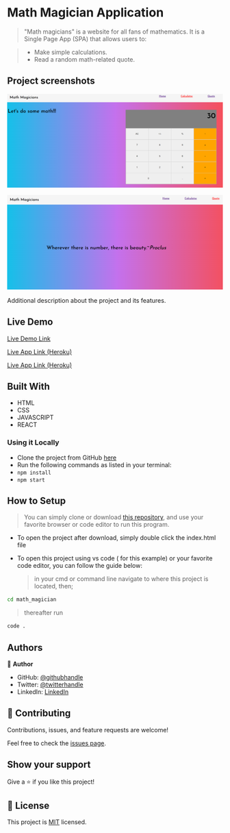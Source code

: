# Math Magician Application

> "Math magicians" is a website for all fans of mathematics. It is a Single Page App (SPA) that allows users to:

> - Make simple calculations.
> - Read a random math-related quote.

## Project screenshots

![screenshot](./app_screenshot.png)

![screenshot](./app_screenshot2.png)

Additional description about the project and its features.

## Live Demo

[Live Demo Link](https://mosams.github.io/math_magician/)

[Live App Link (Heroku)](https://math-magician254.herokuapp.com/)

[Live App Link (Heroku)](https://math-magicians254.netlify.app/)

## Built With

- HTML
- CSS
- JAVASCRIPT
- REACT

### Using it Locally

- Clone the project from GitHub [here](https://github.com/Mosams/math_magician.git)
- Run the following commands as listed in your terminal:
- `npm install`
- `npm start`

## How to Setup

> You can simply clone or download [this repository](https://github.com/Mosams/math_magician.git), and use your favorite browser or code editor to run this program.

- To open the project after download, simply double click the index.html file

- To open this project using vs code ( for this example) or your favorite code editor, you can follow the guide below:
  > in your cmd or command line navigate to where this project is located, then;

```cmd
cd math_magician
```

> thereafter run

```cmd
code .
```

## Authors

👤 **Author**

- GitHub: [@githubhandle](https://github.com/Mosams/)
- Twitter: [@twitterhandle](https://twitter.com/sam_mongare)
- LinkedIn: [LinkedIn](https://www.linkedin.com/in/sammy-mongare-b8288310b/)

## 🤝 Contributing

Contributions, issues, and feature requests are welcome!

Feel free to check the [issues page](../../issues/).

## Show your support

Give a ⭐️ if you like this project!

## 📝 License

This project is [MIT](./MIT.md) licensed.
